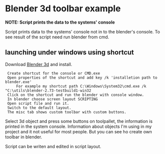 Blender 3d toolbar example
==========================

**NOTE: Script prints the data to the systems' console**

Script prints data to the systems' console not in to the blender's console.
To see result of the script need run blender from cmd.

launching under windows using shortcut
--------------------------------------

Download [Blender 3d](http://www.blender.org/) and install. 

	 Create shortcut for the console or CMD.exe
	 Open properties of the shortcut and add key /k 'installetion path to blender.exe'
	 	 For example my shortcut path C:\Windows\System32\cmd.exe /k "C:\utils\blender-2.73-testbuild1-win32
	 Click on the shortcut and run the blender with console window.
	 In blender choose screen layout SCRIPTING
	 Open script file and run it.
	 Switch to the default layout.
	 The misc tab shows custom toolbar with custom buttons.
	
Select 3d object and press some buttons on toolpallet, the information is printed in the system console. 
Information about objects I'm using in my project and it not useful for most people. 
But you can see ho create own toolbar in blender.

Script can be writen and edited in script layout. 	 
	 